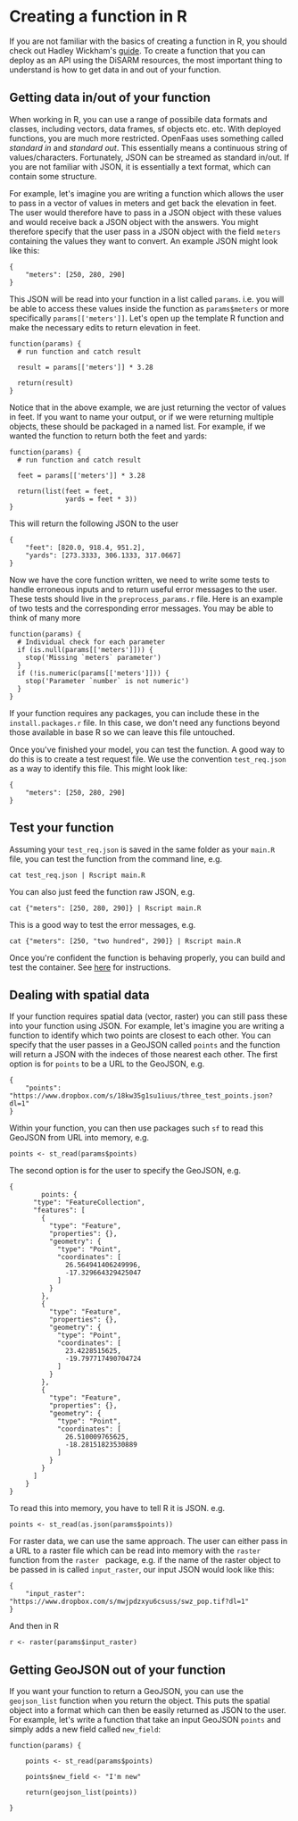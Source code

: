 
# Creating a function in R

If you are not familiar with the basics of creating a function in R, you should check out Hadley Wickham's [guide](http://adv-r.had.co.nz/Functions.html#function-components). To create a function that you can deploy as an API using the DiSARM resources, the most important thing to understand is how to get data in and out of your function. 



## Getting data in/out of your function
When working in R, you can use a range of possibile data formats and classes, including vectors, data frames, sf objects etc. etc. With deployed functions, you are much more restricted. OpenFaas uses something called *standard in* and *standard out*. This essentially means a continuous string of values/characters. Fortunately, JSON can be streamed as standard in/out. If you are not familiar with JSON, it is essentially a text format, which can contain some structure. 


For example, let's imagine you are writing a function which allows the user to pass in a vector of values in meters and get back the elevation in feet. The user would therefore have to pass in a JSON object with these values and would receive back a JSON object with the answers. You might therefore specify that the user pass in a JSON object with the field `meters` containing the values they want to convert. An example JSON might look like this:

```
{
	"meters": [250, 280, 290]
} 
```

This JSON will be read into your function in a list called `params`. i.e. you will be able to access these values inside the function as `params$meters` or more specifically `params[['meters']]`. Let's open up the template R function and make the necessary edits to return elevation in feet.


```
function(params) {
  # run function and catch result

  result = params[['meters']] * 3.28

  return(result)
}
```

Notice that in the above example, we are just returning the vector of values in feet. If you want to name your output, or if we were returning multiple objects, these should be packaged in a named list. For example, if we wanted the function to return both the feet and yards:

```
function(params) {
  # run function and catch result

  feet = params[['meters']] * 3.28

  return(list(feet = feet,
  			  yards = feet * 3))
}
```

This will return the following JSON to the user
```
{
	"feet": [820.0, 918.4, 951.2],
	"yards": [273.3333, 306.1333, 317.0667]
}
```


Now we have the core function written, we need to write some tests to handle erroneous inputs and to return useful error messages to the user. These tests should live in the `preprocess_params.r` file. Here is an example of two tests and the corresponding error messages. You may be able to think of many more

```
function(params) {
  # Individual check for each parameter
  if (is.null(params[['meters']])) {
    stop('Missing `meters` parameter')
  }
  if (!is.numeric(params[['meters']])) {
    stop('Parameter `number` is not numeric')
  }
}
```

If your function requires any packages, you can include these in the `install.packages.r` file. In this case, we don't need any functions beyond those available in base R so we can leave this file untouched.

Once you've finished your model, you can test the function. A good way to do this is to create a test request file. We use the convention `test_req.json` as a way to identify this file. This might look like:

```
{
	"meters": [250, 280, 290]
} 
```

## Test your function
Assuming your `test_req.json` is saved in the same folder as your `main.R` file, you can test the function from the command line, e.g.

```
cat test_req.json | Rscript main.R
```

You can also just feed the function raw JSON, e.g.

```
cat {"meters": [250, 280, 290]} | Rscript main.R
```

This is a good way to test the error messages, e.g.
```
cat {"meters": [250, "two hundred", 290]} | Rscript main.R
```

Once you're confident the function is behaving properly, you can build and test the container. See [here](https://docs.disarm.io/api-docs/testing-and-debugging-functions/testing-local-function-containers) for instructions. 


## Dealing with spatial data
If your function requires spatial data (vector, raster) you can still pass these into your function using JSON. For example, let's imagine you are writing a function to identify which two points are closest to each other. You can specify that the user passes in a GeoJSON called `points` and the function will return a JSON with the indeces of those nearest each other. The first option is for `points` to be a URL to the GeoJSON, e.g.

```
{
	"points": "https://www.dropbox.com/s/18kw35g1su1iuus/three_test_points.json?dl=1"
}
```

Within your function, you can then use packages such `sf` to read this GeoJSON from URL into memory, e.g.

```
points <- st_read(params$points)
```

The second option is for the user to specify the GeoJSON, e.g.

```
{
		points: {
	  "type": "FeatureCollection",
	  "features": [
	    {
	      "type": "Feature",
	      "properties": {},
	      "geometry": {
	        "type": "Point",
	        "coordinates": [
	          26.564941406249996,
	          -17.329664329425047
	        ]
	      }
	    },
	    {
	      "type": "Feature",
	      "properties": {},
	      "geometry": {
	        "type": "Point",
	        "coordinates": [
	          23.4228515625,
	          -19.797717490704724
	        ]
	      }
	    },
	    {
	      "type": "Feature",
	      "properties": {},
	      "geometry": {
	        "type": "Point",
	        "coordinates": [
	          26.510009765625,
	          -18.28151823530889
	        ]
	      }
	    }
	  ]
	}
}
```

To read this into memory, you have to tell R it is JSON. e.g.

```
points <- st_read(as.json(params$points))
```

For raster data, we can use the same approach. The user can either pass in a URL to a raster file which can be read into memory with the `raster` function from the `raster ` package, e.g. if the name of the raster object to be passed in is called `input_raster`, our input JSON would look like this:

```
{
	"input_raster": "https://www.dropbox.com/s/mwjpdzxyu6csuss/swz_pop.tif?dl=1"
}
```

And then in R
```
r <- raster(params$input_raster)
```

## Getting GeoJSON out of your function
If you want your function to return a GeoJSON, you can use the `geojson_list` function when you return the object. This puts the spatial object into a format which can then be easily returned as JSON to the user. For example, let's write a function that take an input GeoJSON `points` and simply adds a new field called `new_field`:

```
function(params) {

	points <- st_read(params$points)

	points$new_field <- "I'm new"

	return(geojson_list(points))

}
```














